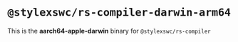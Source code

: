 # `@stylexswc/rs-compiler-darwin-arm64`

This is the **aarch64-apple-darwin** binary for `@stylexswc/rs-compiler`
